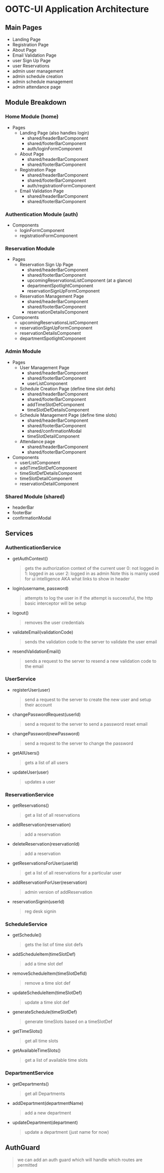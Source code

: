 # OOTC-UI Application Architecture

## Main Pages
* Landing Page
* Registration Page
* About Page
* Email Validation Page
* user Sign Up Page
* user Reservations
* admin user management
* admin schedule creation
* admin schedule management
* admin attendance page

## Module Breakdown
### Home Module (home)
* Pages
	* Landing Page (also handles login)
		* shared/headerBarComponent
		* shared/footerBarComponent
		* auth/loginFormComponent
	* About Page
		* shared/headerBarComponent
		* shared/footerBarComponent
	* Registration Page
		* shared/headerBarComponent
		* shared/footerBarComponent
		* auth/registrationFormComponent
	* Email Validation Page
		* shared/headerBarComponent
		* shared/footerBarComponent

### Authentication Module (auth)
* Components
	* loginFormComponent
	* registrationFormComponent

### Reservation Module
* Pages
	* Reservation Sign Up Page
		* shared/headerBarComponent
		* shared/footerBarComponent
		* upcomingReservationsListComponent (at a glance)
		* departmentSpotlightComponent
		* reservationSignUpFormComponent
	* Reservation Management Page
		* shared/headerBarComponent
		* shared/footerBarComponent
		* reservationDetailsComponent
* Components
	* upcomingReservationsListComponent
	* reservationSignUpFormComponent
	* reservationDetailsComponent
	* departmentSpotlightComponent

### Admin Module
* Pages 
	* User Management Page
		* shared/headerBarComponent
		* shared/footerBarComponent
		* userListComponent
	* Schedule Creation Page (define time slot defs)
		* shared/headerBarComponent
		* shared/footerBarComponent
		* addTimeSlotDefComponent
		* timeSlotDefDetailsComponent
	* Schedule Management Page (define time slots)
		* shared/headerBarComponent
		* shared/footerBarComponent
		* shared/confirmationModal
		* timeSlotDetailComponent
	* Attendance page
		* shared/headerBarComponent
		* shared/footerBarComponent
* Components
	* userListComponent
	* addTimeSlotDefComponent
	* timeSlotDefDetailsComponent
	* timeSlotDetailComponent
	* reservationDetailComponent

### Shared Module (shared)
* headerBar
* footerBar
* confirmationModal

## Services
### AuthenticationService
* getAuthContext()
	> gets the authorization context of the current user
	> 0: not logged in
	> 1: logged in as user
	> 2: logged in as admin
	> Note this is mainly used for ui intelligence AKA what links to show in header
* login(username, password)
	> attempts to log the user in
	> if the attempt is successful, the http basic interceptor will be setup
* logout()
	> removes the user credentials
* validateEmail(validationCode)
	> sends the validation code to the server to validate the user email
* resendValidationEmail()
	> sends a request to the server to resend a new validation code to the email

### UserService
* registerUser(user)
	> send a request to the server to create the new user and setup their account
* changePasswordRequest(userId)
	> send a request to the server to send a password reset email
* changePassword(newPassword)
	> send a request to the server to change the password
* getAllUsers()
	> gets a list of all users
* updateUser(user)
	> updates a user

### ReservationService
* getReservations()
	> get a list of all reservations
* addReservation(reservation)
	> add a reservation
* deleteReservation(reservationId)
	> add a reservation
* getReservationsForUser(userId)
	> get a list of all reservations for a particular user
* addReservationForUser(reservation)
	> admin version of addReservation
* reservationSignin(userId)
	> reg desk signin

### ScheduleService
* getSchedule()
	> gets the list of time slot defs
* addScheduleItem(timeSlotDef)
	> add a time slot def
* removeScheduleItem(timeSlotDefId)
	> remove a time slot def	
* updateScheduleItem(timeSlotDef)
	> update a time slot def
* generateSchedule(timeSlotDef)
	> generate timeSlots based on a timeSlotDef
* getTimeSlots()
	> get all time slots
* getAvailableTimeSlots()
	> get a list of available time slots

### DepartmentService
* getDepartments()
	> get all Departments
* addDepartment(departmentName)
	> add a new department
* updateDepartment(department)
	> update a department (just name for now)

## AuthGuard
> we can add an auth guard which will handle which routes are permitted